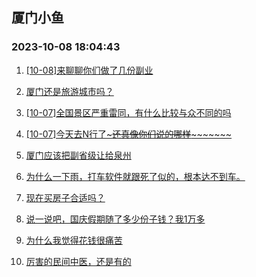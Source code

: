 ## 厦门小鱼 
### 2023-10-08 18:04:43

1. [[10-08]来聊聊你们做了几份副业](http://bbs.xmfish.com/read-htm-tid-18084808.html)

2. [厦门还是旅游城市吗？](http://bbs.xmfish.com/read-htm-tid-18084597.html)

3. [[10-07]全国景区严重雷同，有什么比较与众不同的吗](http://bbs.xmfish.com/read-htm-tid-18084653.html)

4. [[10-07]今天去N行了~~~还真像你们说的哪样~~~~~~~~~](http://bbs.xmfish.com/read-htm-tid-18084548.html)

5. [厦门应该把副省级让给泉州](http://bbs.xmfish.com/read-htm-tid-18084613.html)

6. [为什么一下雨，打车软件就跟死了似的，根本达不到车。](http://bbs.xmfish.com/read-htm-tid-18084557.html)

7. [现在买房子合适吗？](http://bbs.xmfish.com/read-htm-tid-18084675.html)

8. [说一说吧，国庆假期随了多少份子钱？我1万多](http://bbs.xmfish.com/read-htm-tid-18084554.html)

9. [为什么我觉得花钱很痛苦](http://bbs.xmfish.com/read-htm-tid-18084594.html)

10. [厉害的民间中医，还是有的](http://bbs.xmfish.com/read-htm-tid-18084961.html)

